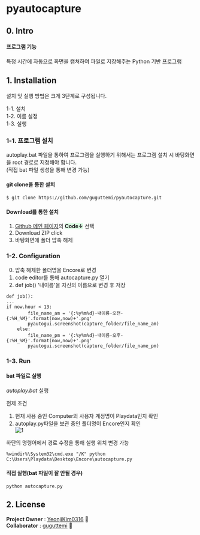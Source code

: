 # pyautocapture

## 0. Intro
#### 프로그램 기능
특정 시간에 자동으로 화면을 캡쳐하여 파일로 저장해주는 Python 기반 프로그램

## 1. Installation
설치 및 실행 방법은 크게 3단계로 구성됩니다.<br>

1-1. 설치<br>
1-2. 이름 설정<br>
1-3. 실행<br>

### 1-1. 프로그램 설치
autoplay.bat 파일을 통하여 프로그램을 실행하기 위해서는 프로그램 설치 시 바탕화면을 root 경로로 지정해야 합니다.<br>
(직접 bat 파일 생성을 통해 변경 가능)

#### git clone을 통한 설치 
```
$ git clone https://github.com/guguttemi/pyautocapture.git
```

#### Download를 통한 설치
1. [Github 메인 페이지](https://github.com/guguttemi)의 <span style='background-color:#dcffe4'>**Code&darr;**</span> 선택
2. Download ZIP click
3. 바탕화면에 폴더 압축 해제

### 1-2. Configuration
0. 압축 해제한 폴더명을 Encore로 변경
1. code editor를 통해 autocapture.py 열기
2. def job() '내이름'을 자신의 이름으로 변경 후 저장
```
def job():
...
if now.hour < 13:
        file_name_am = '{:%y%m%d}-내이름-오전-{:%H_%M}'.format(now,now)+'.png'
        pyautogui.screenshot(capture_folder/file_name_am) 
    else:
        file_name_pm = '{:%y%m%d}-내이름-오후-{:%H_%M}'.format(now,now)+'.png'
        pyautogui.screenshot(capture_folder/file_name_pm)
```

### 1-3. Run 
#### bat 파일로 실행
_autoplay.bat_ 실행<br>

전제 조건
1. 현재 사용 중인 Computer의 사용자 계정명이 Playdata인지 확인
2. autoplay.py파일을 보관 중인 폴더명이 Encore인지 확인<br>
![1](https://user-images.githubusercontent.com/88642403/181035773-2593b458-09f2-42a9-a0e8-6e128168086c.png)

하단의 명령어에서 경로 수정을 통해 실행 위치 변경 가능
```
%windir%\System32\cmd.exe "/K" python C:\Users\Playdata\Desktop\Encore\autocapture.py
```

#### 직접 실행(bat 파일이 잘 안될 경우)
```
python autocapture.py
```

## 2. License

**Project Owner** :  [YeonjiKim0316](https://github.com/YeonjiKim0316) :dog:
<br>**Collaborator** : [guguttemi](https://github.com/guguttemi) :octopus:
